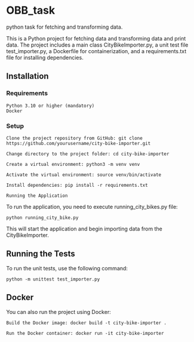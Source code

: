 # OBB_task
python task for fetching and transforming data.

This is a Python project for fetching data and transforming data and print data. The project includes a main class CityBikeImporter.py, a unit test file test_importer.py, a Dockerfile for containerization, and a requirements.txt file for installing dependencies.

## Installation
### Requirements

    Python 3.10 or higher (mandatory)
    Docker
    
### Setup

    Clone the project repository from GitHub: git clone https://github.com/yourusername/city-bike-importer.git

    Change directory to the project folder: cd city-bike-importer

    Create a virtual environment: python3 -m venv venv

    Activate the virtual environment: source venv/bin/activate

    Install dependencies: pip install -r requirements.txt
    
    Running the Application

To run the application, you need to execute running_city_bikes.py file:

``` python running_city_bike.py ```

This will start the application and begin importing data from the CityBikeImporter.

## Running the Tests

To run the unit tests, use the following command:


``` python -m unittest test_importer.py ```


## Docker

You can also run the project using Docker:

    Build the Docker image: docker build -t city-bike-importer .

    Run the Docker container: docker run -it city-bike-importer
